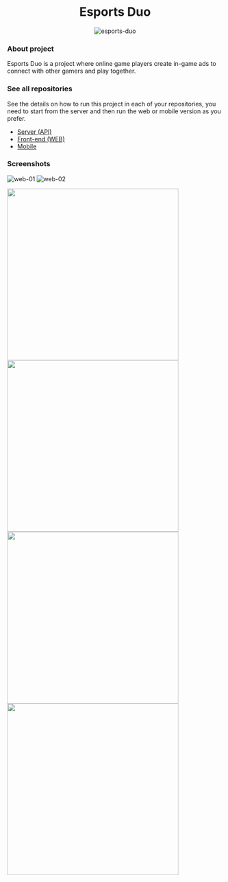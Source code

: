 <div align="center" style="margin-bottom: 20px;margin-top:20px;">
  <h1>Esports Duo</h1>
  <img alt="esports-duo" src="./web/src/assets/logo.svg"/>
</div>


### About project
Esports Duo is a project where online game players create in-game ads to connect with other gamers and play together.


### See all repositories
See the details on how to run this project in each of your repositories, you need to start from the server and then run the web or mobile version as you prefer.
- [Server (API)](https://github.com/jefferson1104/esports-duo/tree/main/server)
- [Front-end (WEB)](https://github.com/jefferson1104/esports-duo/tree/main/web)
- [Mobile](https://github.com/jefferson1104/esports-duo/tree/main/mobile)


### Screenshots
![web-01](./web/public/screenshots/screenshot-01.png)
![web-02](./web/public/screenshots/screenshot-02.png)

<img src="./mobile/assets/screenshots/screenshots-03.png" width="400"/>
<img src="./mobile/assets/screenshots/screenshots-04.png" width="400"/>
<img src="./mobile/assets/screenshots/screenshots-05.png" width="400"/>
<img src="./mobile/assets/screenshots/screenshots-06.png" width="400"/>

